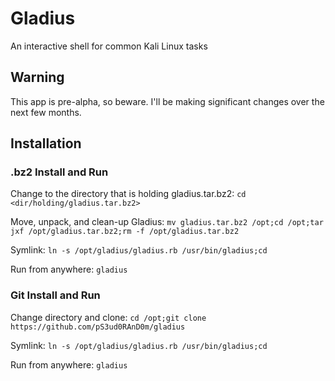 # Gladius
An interactive shell for common Kali Linux tasks

## Warning
This app is pre-alpha, so beware. I'll be making significant changes over the next few months.

## Installation
### .bz2 Install and Run


Change to the directory that is holding gladius.tar.bz2:
`cd <dir/holding/gladius.tar.bz2>`


Move, unpack, and clean-up Gladius:
`mv gladius.tar.bz2 /opt;cd /opt;tar jxf /opt/gladius.tar.bz2;rm -f /opt/gladius.tar.bz2`


Symlink:
`ln -s /opt/gladius/gladius.rb /usr/bin/gladius;cd`


Run from anywhere:
`gladius`


### Git Install and Run
Change directory and clone:
`cd /opt;git clone https://github.com/pS3ud0RAnD0m/gladius`


Symlink:
`ln -s /opt/gladius/gladius.rb /usr/bin/gladius;cd`


Run from anywhere:
`gladius`
